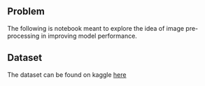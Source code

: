 ## Problem
The following is notebook meant to explore the idea of image pre-processing in improving model performance.

## Dataset 
The dataset can be found on kaggle [here](https://www.kaggle.com/concaption/pepsico-lab-potato-quality-control/code)
